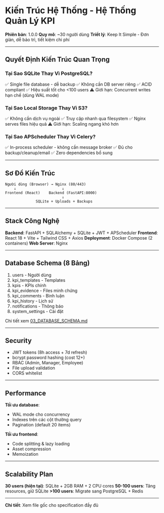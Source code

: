 # Kiến Trúc Hệ Thống - Hệ Thống Quản Lý KPI

**Phiên bản**: 1.0.0
**Quy mô**: ~30 người dùng
**Triết lý**: Keep It Simple - Đơn giản, dễ bảo trì, tiết kiệm chi phí

---

## Quyết Định Kiến Trúc Quan Trọng

### Tại Sao SQLite Thay Vì PostgreSQL?
✅ Single file database - dễ backup
✅ Không cần DB server riêng
✅ ACID compliant
✅ Hiệu suất tốt cho <100 users
⚠️ Giới hạn: Concurrent writes hạn chế (dùng WAL mode)

### Tại Sao Local Storage Thay Vì S3?
✅ Không cần dịch vụ ngoài
✅ Truy cập nhanh qua filesystem
✅ Nginx serves files hiệu quả
⚠️ Giới hạn: Scaling ngang khó hơn

### Tại Sao APScheduler Thay Vì Celery?
✅ In-process scheduler - không cần message broker
✅ Đủ cho backup/cleanup/email
✅ Zero dependencies bổ sung

---

## Sơ Đồ Kiến Trúc

```
Người dùng (Browser) → Nginx (80/443)
    ↓                     ↓
Frontend (React)    Backend (FastAPI:8000)
                          ↓
              SQLite + Uploads + Backups
```

---

## Stack Công Nghệ

**Backend**: FastAPI + SQLAlchemy + SQLite + JWT + APScheduler
**Frontend**: React 18 + Vite + Tailwind CSS + Axios
**Deployment**: Docker Compose (2 containers)
**Web Server**: Nginx

---

## Database Schema (8 Bảng)

1. users - Người dùng
2. kpi_templates - Templates
3. kpis - KPIs chính
4. kpi_evidence - Files minh chứng
5. kpi_comments - Bình luận
6. kpi_history - Lịch sử
7. notifications - Thông báo
8. system_settings - Cài đặt

Chi tiết xem [03_DATABASE_SCHEMA.md](./03_DATABASE_SCHEMA.md)

---

## Security

- JWT tokens (8h access + 7d refresh)
- bcrypt password hashing (cost 12+)
- RBAC (Admin, Manager, Employee)
- File upload validation
- CORS whitelist

---

## Performance

**Tối ưu database**:
- WAL mode cho concurrency
- Indexes trên các cột thường query
- Pagination (default 20 items)

**Tối ưu frontend**:
- Code splitting & lazy loading
- Asset compression
- Memoization

---

## Scalability Plan

**30 users (hiện tại)**: SQLite + 2GB RAM + 2 CPU cores
**50-100 users**: Tăng resources, giữ SQLite
**>100 users**: Migrate sang PostgreSQL + Redis

---

**Chi tiết**: Xem file gốc cho specification đầy đủ
